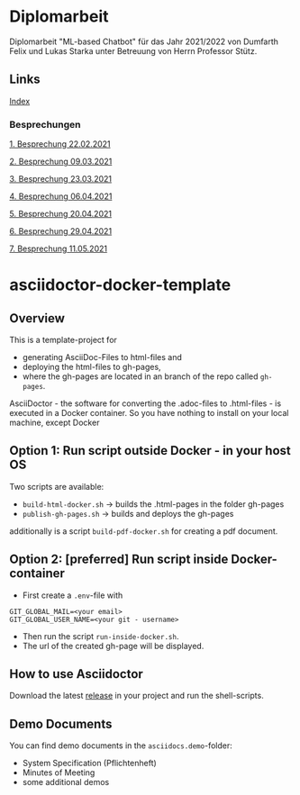 # Diplomarbeit

Diplomarbeit "ML-based Chatbot" für das Jahr 2021/2022 von Dumfarth Felix und Lukas Starka unter Betreuung
von Herrn Professor Stütz.
## Links

[Index](https://github.com/htl-leonding-project/2021-da-chatbot/)

### Besprechungen
[1. Besprechung 22.02.2021](https://htl-leonding-project.github.io/2021-da-chatbot/mom/2021-02-22)

[2. Besprechung 09.03.2021](https://htl-leonding-project.github.io/2021-da-chatbot/mom/2021-03-09)

[3. Besprechung 23.03.2021](https://htl-leonding-project.github.io/2021-da-chatbot/mom/2021-03-23)

[4. Besprechung 06.04.2021](https://htl-leonding-project.github.io/2021-da-chatbot/mom/2021-04-06)

[5. Besprechung 20.04.2021](https://htl-leonding-project.github.io/2021-da-chatbot/mom/2021-04-20)

[6. Besprechung 29.04.2021](https://htl-leonding-project.github.io/2021-da-chatbot/mom/2021-04-29)

[7. Besprechung 11.05.2021](https://htl-leonding-project.github.io/2021-da-chatbot/mom/2021-05-11)


# asciidoctor-docker-template

## Overview

This is a template-project for

* generating AsciiDoc-Files to html-files and
* deploying the html-files to gh-pages,
* where the gh-pages are located in an branch of the repo called `gh-pages`.

AsciiDoctor - the software for converting the .adoc-files to .html-files - is executed in a Docker container.
So you have nothing to install on your local machine, except Docker

## Option 1: Run script outside Docker - in your host OS

Two scripts are available:

* `build-html-docker.sh` -> builds the .html-pages in the folder gh-pages
* `publish-gh-pages.sh` -> builds and deploys the gh-pages

additionally is a script `build-pdf-docker.sh` for creating a pdf document.


## Option 2: [preferred] Run script inside Docker-container

* First create a `.env`-file with
```
GIT_GLOBAL_MAIL=<your email>
GIT_GLOBAL_USER_NAME=<your git - username>
```
* Then run the script `run-inside-docker.sh`.
* The url of the created gh-page will be displayed. 

## How to use Asciidoctor

Download the latest [release](https://github.com/htl-leonding-college/asciidoctor-docker-template/releases) in your project and run the shell-scripts.

## Demo Documents

You can find demo documents in the `asciidocs.demo`-folder:

- System Specification (Pflichtenheft)
- Minutes of Meeting
- some additional demos

